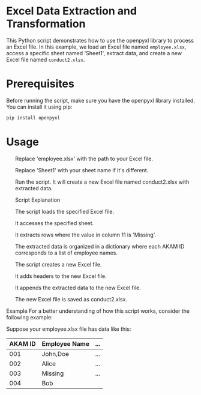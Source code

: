 <h1> Excel Data Extraction and Transformation</h1>

This Python script demonstrates how to use the openpyxl library to process an Excel file. In this example, we load an Excel file named `employee.xlsx`, access a specific sheet named 'Sheet1', extract data, and create a new Excel file named `conduct2.xlsx`. 

<h1>Prerequisites</h1>

Before running the script, make sure you have the openpyxl library installed. You can install it using pip:

```bash
pip install openpyxl
```

<h1>Usage</h1>
<ul>

<l1>Replace 'employee.xlsx' with the path to your Excel file.</l1>

<l2>Replace 'Sheet1' with your sheet name if it's different.<l2>

Run the script. It will create a new Excel file named conduct2.xlsx with extracted data.

Script Explanation

The script loads the specified Excel file.

It accesses the specified sheet.

It extracts rows where the value in column 11 is 'Missing'.

The extracted data is organized in a dictionary where each AKAM ID corresponds to a list of employee names.

The script creates a new Excel file.

It adds headers to the new Excel file.

It appends the extracted data to the new Excel file.

The new Excel file is saved as conduct2.xlsx.
</ul>

Example
For a better understanding of how this script works, consider the following example:

Suppose your employee.xlsx file has data like this:

| AKAM ID | Employee Name | ... |
| ------- | ------------- | --- |
| 001    | John,Doe    | ... |
| 002    | Alice       | ... |
| 003    | Missing     | ... |
| 004    | Bob
